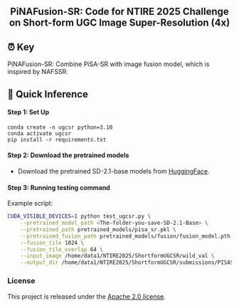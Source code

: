 
<div align="center">
<h2>PiNAFusion-SR: Code for NTIRE 2025 Challenge on Short-form UGC Image Super-Resolution (4x)</h2>

</div>


## ⏰ Key
PiNAFusion-SR: Combine PiSA-SR with image fusion model, which is inspired by NAFSSR.



## 🍭 Quick Inference
#### Step 1: Set Up
```
conda create -n ugcsr python=3.10
conda activate ugcsr
pip install -r requirements.txt
```

#### Step 2: Download the pretrained models
- Download the pretrained SD-2.1-base models from [HuggingFace](https://huggingface.co/stabilityai/stable-diffusion-2-1-base).

#### Step 3: Running testing command 
Example script:
```bash
CUDA_VISIBLE_DEVICES=1 python test_ugcsr.py \
    --pretrained_model_path <The-folder-you-save-SD-2.1-Base> \
    --pretrained_path pretrained_models/pisa_sr.pkl \
    --pretrained_fusion_path pretrained_models/fusion/fusion_model.pth \
    --fusion_tile 1024 \
    --fusion_tile_overlap 64 \
    --input_image /home/data1/NTIRE2025/ShortformUGCSR/wild_val \
    --output_dir /home/data1/NTIRE2025/ShortformUGCSR/submissions/PISASR_pretrained_wavelet_align_fusion/wild
```



### License
This project is released under the [Apache 2.0 license](LICENSE).


